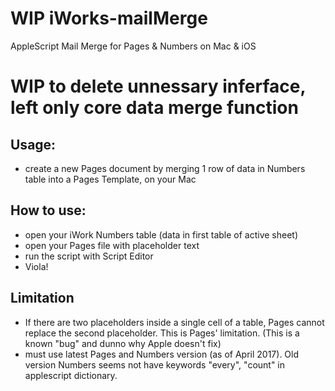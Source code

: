 # WIP iWorks-mailMerge
AppleScript Mail Merge for Pages &amp; Numbers on Mac & iOS

# WIP to delete unnessary inferface, left only core data merge function


## Usage:
- create a new Pages document by merging 1 row of data in Numbers table into a Pages Template, on your Mac

## How to use:
- open your iWork Numbers table (data in first table of active sheet)
- open your Pages file with placeholder text
- run the script with Script Editor
- Viola!

## Limitation
- If there are two placeholders inside a single cell of a table, Pages cannot replace the second placeholder. This is Pages' limitation. (This is a known "bug" and dunno why Apple doesn't fix)
- must use latest Pages and Numbers version (as of April 2017). Old version Numbers seems not have keywords "every", "count" in applescript dictionary.

